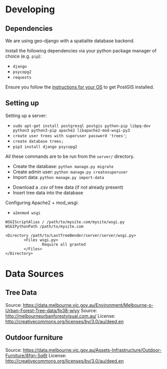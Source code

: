 # Developing

## Dependencies

We are using geo-django with a spatialite database backend.

Install the following dependencies via your python package manager of choice (e.g. `pip`):
 *  `django`
 *  `psycopg2`
 *  `requests`

Ensure you follow the [instructions for your OS](https://docs.djangoproject.com/en/1.9/ref/contrib/gis/install/postgis/) to get PostGIS installed.

## Setting up

Setting up a server:
 * `sudo apt-get install postgresql postgis python-pip libpq-dev python3 python3-pip apache2 libapache2-mod-wsgi-py3`
 * `create user trees with superuser password 'trees'`;
 * `create database trees;`
 * `pip3 install django psycopg2`

All these commands are to be run from the `server/` directory.

* Create the database: `python manage.py migrate`
* Create admin user: `python manage.py createsuperuser`
* Import data: `python manage.py import-data`
 + Download a .csv of tree data (if not already present)
 + Insert tree data into the database

Configuring Apache2 + mod_wsgi:
* `a2enmod wsgi`

```
WSGIScriptAlias / /path/to/mysite.com/mysite/wsgi.py
WSGIPythonPath /path/to/mysite.com

<Directory /path/to/LastTreeBender/server/server/wsgi.py>
        <Files wsgi.py>
                Require all granted
        </Files>
</Directory>
```


# Data Sources

## Tree Data

Source: https://data.melbourne.vic.gov.au/Environment/Melbourne-s-Urban-Forest-Tree-data/fp38-wiyy
Source: http://melbourneurbanforestvisual.com.au/
License: http://creativecommons.org/licenses/by/3.0/au/deed.en

## Outdoor furniture

Source: https://data.melbourne.vic.gov.au/Assets-Infrastructure/Outdoor-Furniture/8fgn-5q6t
License: http://creativecommons.org/licenses/by/3.0/au/deed.en
